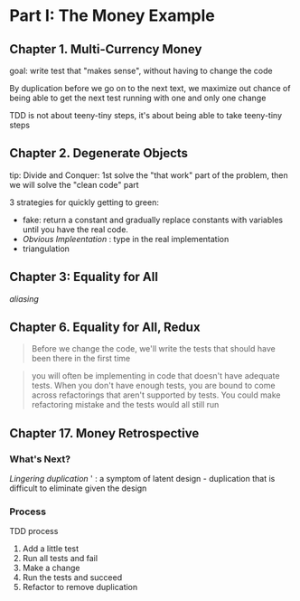 # Part I: The Money Example
## Chapter 1. Multi-Currency Money
goal: write test that "makes sense", without having to change the code

By duplication before we go on to the next text, we maximize out chance of being able to get the next test running with one and only one change

TDD is not about teeny-tiny steps, it's about being able to take teeny-tiny steps

## Chapter 2. Degenerate Objects

tip: Divide and Conquer: 1st solve the "that work" part of the problem, then we will solve the "clean code" part

3 strategies for quickly getting to green:

* fake: return a constant and gradually replace constants with variables until you have the real code.
* *Obvious Impleentation* : type in the real implementation
* triangulation

## Chapter 3: Equality for All
*aliasing*


## Chapter 6. Equality for All, Redux
> Before we change the code, we'll write the tests that should have been there in the first time

> you will often be implementing in code that doesn't have adequate tests. When you don't have enough tests, you are bound to come across refactorings that aren't supported by tests. You could make refactoring mistake and the tests would all still run

## Chapter 17. Money Retrospective
### What's Next?
*Lingering duplication* ' : a symptom of latent design - duplication that is difficult to eliminate given the design 

### Process
TDD process

 1. Add a little test
 2. Run all tests and fail
 3. Make a change
 4. Run the tests and succeed
 5. Refactor to remove duplication

